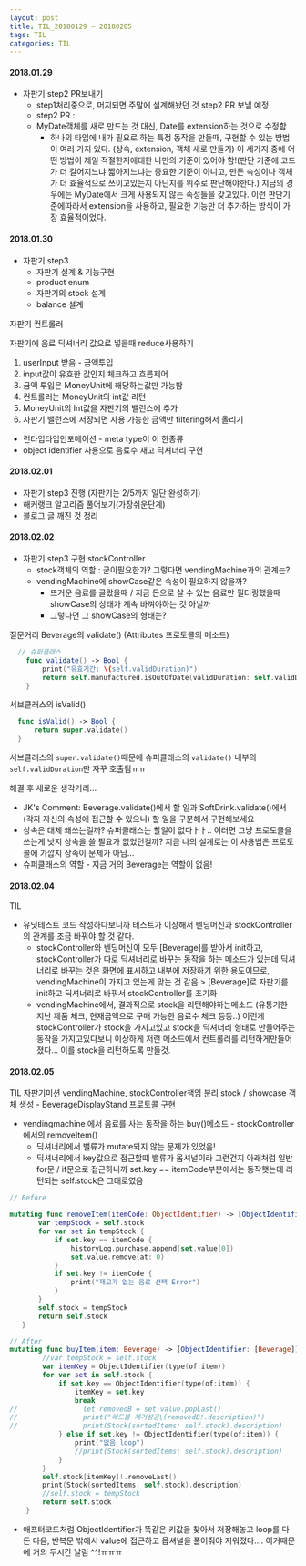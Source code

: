 ```yaml
---
layout: post
title: TIL_20180129 ~ 20180205
tags: TIL
categories: TIL
---
```


#### 2018.01.29
- 자판기 step2 PR보내기
  - step1처리중으로, 머지되면 주말에 설계해놨던 것 step2 PR 보낼 예정
  - step2 PR :
  - MyDate객체를 새로 만드는 것 대신, Date를 extension하는 것으로 수정함
    - 하나의 타입에 내가 필요로 하는 특정 동작을 만들때, 구현할 수 있는 방법이 여러 가지 있다.
    (상속, extension, 객체 새로 만들기) 이 세가지 중에 어떤 방법이 제일 적절한지에대한 나만의 기준이 있어야 함!(판단 기준에 코드가 더 길어지느냐 짧아지느냐는 중요한 기준이 아니고, 만든 속성이나 객체가 더 효율적으로 쓰이고있는지 아닌지를 위주로 판단해야한다.) 지금의 경우에는 MyDate에서 크게 사용되지 않는 속성들을 갖고있다. 이런 판단기준에따라서 extension을 사용하고, 필요한 기능만 더 추가하는 방식이 가장 효율적이었다.

#### 2018.01.30
- 자판기 step3
  - 자판기 설계 & 기능구현
  - product enum
  - 자판기의 stock 설계
  - balance 설계

자판기 컨트롤러

자판기에 음료 딕셔너리 값으로 넣을때 reduce사용하기

1. userInput 받음 - 금액투입
  1. input값이 유효한 값인지 체크하고 흐름제어
  2. 금액 투입은 MoneyUnit에 해당하는값만 가능함
  3. 컨트롤러는 MoneyUnit의 int값 리턴
2. MoneyUnit의 Int값을 자판기의 밸런스에 추가
3. 자판기 밸런스에 저장되면 사용 가능한 금액만 filtering해서 올리기

- 런타입타입인포메이션 - meta type이 이 한종류
- object identifier 사용으로 음료수 재고 딕셔너리 구현

#### 2018.02.01
- 자판기 step3 진행 (자판기는 2/5까지 일단 완성하기)
- 해커랭크 알고리즘 풀어보기(가장쉬운단계)
- 블로그 글 깨진 것 정리

#### 2018.02.02
- 자판기 step3 구현 stockController
  - stock객체의 역할 : 굳이필요한가? 그렇다면 vendingMachine과의 관계는?
  - vendingMachine에 showCase같은 속성이 필요하지 않을까?
    - 뜨거운 음료를 골랐을때 / 지금 돈으로 살 수 있는 음료만 필터링했을때 showCase의 상태가 계속 바껴야하는 것 아닐까
    - 그렇다면 그 showCase의 형태는?


질문거리
Beverage의 validate() (Attributes 프로토콜의 메소드)
```Swift
  // 슈퍼클래스
    func validate() -> Bool {
        print("유효기간: \(self.validDuration)")
        return self.manufactured.isOutOfDate(validDuration: self.validDuration)
    }
```
서브클래스의 isValid()
```Swift
  func isValid() -> Bool {
      return super.validate()
  }
```
서브클래스의 `super.validate()`때문에 슈퍼클래스의 `validate()` 내부의 `self.validDuration`만 자꾸 호출됨ㅠㅠ

해결 후 새로운 생각거리...
- JK's Comment: Beverage.validate()에서 할 일과 SoftDrink.validate()에서 (각자 자신의 속성에 접근할 수 있으니) 할 일을 구분해서 구현해보세요
- 상속은 대체 왜쓰는걸까? 슈퍼클래스는 할일이 없다ㅏㅏ.. 이러면 그냥 프로토콜을 쓰는게 낫지 상속을 쓸 필요가 없었던걸까? 지금 나의 설계로는 이 사용법은 프로토콜에 가깝지 상속이 문제가 아님...
- 슈퍼클래스의 역할 - 지금 거의 Beverage는 역할이 없음!

#### 2018.02.04
TIL
- 유닛테스트 코드 작성하다보니까 테스트가 이상해서 벤딩머신과 stockController의 관계를 조금 바꿔야 할 것 같다.
  - stockController와 벤딩머신이 모두 [Beverage]를 받아서 init하고, stockController가 따로 딕셔너리로 바꾸는 동작을 하는 메소드가 있는데 딕셔너리로 바꾸는 것은 화면에 표시하고 내부에 저장하기 위한 용도이므로, vendingMachine이 가지고 있는게 맞는 것 같음 > [Beverage]로 자판기를 init하고 딕셔너리로 바꿔서 stockController를 초기화
  - vendingMachine에서, 결과적으로 stock을 리턴해야하는메소드 (유통기한 지난 제품 체크, 현재금액으로 구매 가능한 음료수 체크 등등..) 이런게 stockController가 stock을 가지고있고 stock을 딕셔너리 형태로 만들어주는 동작을 가지고있다보니 이상하게 저런 메소드에서 컨트롤러를 리턴하게만들어졌다... 이를 stock을 리턴하도록 만들것.

#### 2018.02.05
TIL
자판기미션 vendingMachine, stockController책임 분리 stock / showcase 객체 생성 - BeverageDisplayStand 프로토콜 구현
- vendingmachine 에서 음료를 사는 동작을 하는 buy()메소드 - stockController에서의 removeItem()
  - 딕셔너리에서 밸류가 mutate되지 않는 문제가 있었음!
  - 딕셔너리에서 key값으로 접근할떄 밸류가 옵셔널이라 그런건지 아래처럼 일반 for문 / if문으로 접근하니까 set.key == itemCode부분에서는 동작햇는데 리턴되는 self.stock은 그대로였음

```Swift
// Before

mutating func removeItem(itemCode: ObjectIdentifier) -> [ObjectIdentifier: [Beverage]]{
       var tempStock = self.stock
       for var set in tempStock {
           if set.key == itemCode {
               historyLog.purchase.append(set.value[0])
               set.value.remove(at: 0)
           }
           if set.key != itemCode {
               print("재고가 없는 음료 선택 Error")
           }
       }
       self.stock = tempStock
       return self.stock
   }

// After
mutating func buyItem(item: Beverage) -> [ObjectIdentifier: [Beverage]] {
        //var tempStock = self.stock
        var itemKey = ObjectIdentifier(type(of:item))
        for var set in self.stock {
            if set.key == ObjectIdentifier(type(of:item)) {
                itemKey = set.key
                break
//                let removedB = set.value.popLast()
//                print("레드불 제거성공\(removedB!.description)")
//                print(Stock(sortedItems: self.stock).description)
            } else if set.key != ObjectIdentifier(type(of:item)) {
                print("없음 loop")
                //print(Stock(sortedItems: self.stock).description)
            }
        }
        self.stock[itemKey]!.removeLast()
        print(Stock(sortedItems: self.stock).description)
        //self.stock = tempStock
        return self.stock
    }
```
- 애프터코드처럼 ObjectIdentifier가 똑같은 키값을 찾아서 저장해놓고 loop를 다 돈 다음, 반복문 밖에서 value에 접근하고 옵셔널을 풀어줘야 지워졌다.... 이거때문에 거의 두시간 날림 ^^!ㅠㅠㅠ
